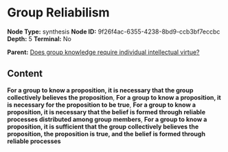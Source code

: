 # Group Reliabilism

**Node Type:** synthesis
**Node ID:** 9f26f4ac-6355-4238-8bd9-ccb3bf7eccbc
**Depth:** 5
**Terminal:** No

**Parent:** [Does group knowledge require individual intellectual virtue?](does-group-knowledge-require-individual-intellectual-virtue-antithesis-2230008d-bf2b-47b6-8eca-1b86b3892b1f.md)

## Content

**For a group to know a proposition, it is necessary that the group collectively believes the proposition**, **For a group to know a proposition, it is necessary for the proposition to be true**, **For a group to know a proposition, it is necessary that the belief is formed through reliable processes distributed among group members**, **For a group to know a proposition, it is sufficient that the group collectively believes the proposition, the proposition is true, and the belief is formed through reliable processes**
